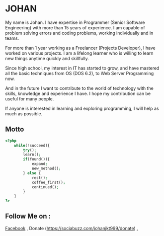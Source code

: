 # JOHAN

My name is Johan. I have expertise in Programmer (Senior Software Engineering) with more than 15 years of experience. I am capable of problem solving errors and coding problems, working individually and in teams.

For more than 1 year working as a Freelancer (Projects Developer), I have worked on various projects. I am a lifelong learner who is willing to learn new things anytime quickly and skillfully.

Since high school, my interest in IT has started to grow, and have mastered all the basic techniques from OS (DOS 6.2), to Web Server Programming now.

And in the future I want to contribute to the world of technology with the skills, knowledge and experience I have. I hope my contribution can be useful for many people.

If anyone is interested in learning and exploring programming, I will help as much as possible.

## Motto

```php
<?php
    while(!succeed){
        try();
        learn();        
        if(found()){
            expand;
            new_method();
        } else {
            rest();
            coffee_first();
            continued();
        }        
    }
?>

```

## Follow Me on :

[Facebook](https://www.facebook.com/pmp094ql) , Donate (https://sociabuzz.com/johanjkt999/donate) ,

